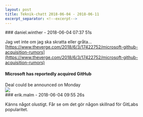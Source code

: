 ```yaml
---
layout: post
title: Teknik-chatt 2018-06-04 - 2018-06-11
excerpt_separator: <!--excerpt-->
---
```

<section class="message" markdown="1">
### daniel.winther - 2018-06-04 07:37 51s

Jag vet inte om jag ska skratta eller gråta...
[https://www.theverge.com/2018/6/3/17422752/microsoft-github-acquisition-rumors](https://www.theverge.com/2018/6/3/17422752/microsoft-github-acquisition-rumors)

<div class="attachment"><h4>Microsoft has reportedly acquired GitHub</h4><div class="text">Deal could be announced on Monday</div>
<a href="https://www.theverge.com/2018/6/3/17422752/microsoft-github-acquisition-rumors"><img src="https://cdn.vox-cdn.com/thumbor/0m-LgMD_8Df25knhBRnRg5iIICI=/0x138:1920x1143/fit-in/1200x630/cdn.vox-cdn.com/uploads/chorus_asset/file/7105443/microsoftloveslinux.0.jpg" fallback="Microsoft has reportedly acquired GitHub"/></a></div>
    
</section>
<section class="message" markdown="1">
### erik.malm - 2018-06-04 09:55 26s

Känns något olustigt. Får se om det gör någon skillnad för GitLabs popularitet.

<!--excerpt-->
</section>